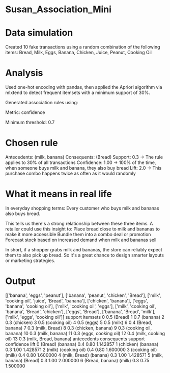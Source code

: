 # Susan_Association_Mini
# Data simulation
Created 10 fake transactions using a random combination of the following items:
Bread, Milk, Eggs, Banana, Chicken, Juice, Peanut, Cooking Oil


# Analysis
Used one-hot encoding with pandas, then applied the Apriori algorithm via mlxtend to detect frequent itemsets with a minimum support of 30%.

Generated association rules using:

Metric: confidence

Minimum threshold: 0.7

#  Chosen rule
Antecedents: (milk, banana) Consequents: (Bread) Support: 0.3 → The rule applies to 30% of all transactions Confidence: 1.00 → 100% of the time, when someone buys milk and banana, they also buy bread Lift: 2.0 → This purchase combo happens twice as often as it would randomly

# What it means in real life
In everyday shopping terms:
Every customer who buys milk and bananas also buys bread.

This tells us there's a strong relationship between these three items. A retailer could use this insight to:
Place bread close to milk and bananas to make it more accessible
Bundle them into a combo deal or promotion
Forecast stock based on increased demand when milk and bananas sell

In short, if a shopper grabs milk and bananas, the store can reliably expect them to also pick up bread. So it's a great chance to design smarter layouts or marketing strategies.

# Output
[['banana', 'eggs', 'peanut'], ['banana', 'peanut', 'chicken', 'Bread'], ['milk', 'cooking oil', 'juice', 'Bread', 'banana'], ['chicken', 'banana'], ['eggs', 'banana', 'cooking oil'], ['milk', 'cooking oil', 'eggs'], ['milk', 'cooking oil', 'banana', 'Bread', 'chicken'], ['eggs', 'Bread'], ['banana', 'Bread', 'milk'], ['milk', 'eggs', 'cooking oil']]
    support               itemsets
0       0.5                (Bread)
1       0.7               (banana)
2       0.3              (chicken)
3       0.5          (cooking oil)
4       0.5                 (eggs)
5       0.5                 (milk)
6       0.4        (Bread, banana)
7       0.3          (milk, Bread)
8       0.3      (chicken, banana)
9       0.3  (cooking oil, banana)
10      0.3         (milk, banana)
11      0.3    (eggs, cooking oil)
12      0.4    (milk, cooking oil)
13      0.3  (milk, Bread, banana)
       antecedents    consequents  support  confidence      lift
0          (Bread)       (banana)      0.4        0.80  1.142857
1        (chicken)       (banana)      0.3        1.00  1.428571
2           (milk)  (cooking oil)      0.4        0.80  1.600000
3    (cooking oil)         (milk)      0.4        0.80  1.600000
4    (milk, Bread)       (banana)      0.3        1.00  1.428571
5   (milk, banana)        (Bread)      0.3        1.00  2.000000
6  (Bread, banana)         (milk)      0.3        0.75  1.500000